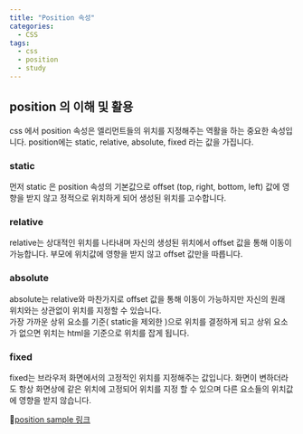 ```yaml
---
title: "Position 속성"
categories:
  - CSS
tags:
  - css
  - position
  - study
---
```


## position 의 이해 및 활용
css 에서 position 속성은 엘리먼트들의 위치를 지정해주는 역활을 하는 중요한 속성입니다. position에는 static, relative, absolute, fixed  라는 값을 가집니다. 

### static
먼저 static 은 position 속성의 기본값으로 offset (top, right, bottom, left) 값에 영향을 받지 않고 정적으로 위치하게 되어 생성된 위치를 고수합니다.

### relative
relative는 상대적인 위치를 나타내며 자신의 생성된 위치에서 offset 값을 통해 이동이 가능합니다. 부모에 위치값에 영향을 받지 않고 offset 값만을 따릅니다. 

### absolute
absolute는 relative와 마찬가지로 offset 값을 통해 이동이 가능하지만 자신의 원래 위치와는 상관없이 위치를 지정할 수 있습니다.   
가장 가까운 상위 요소를 기준( static을 제외한 )으로 위치를 결정하게 되고 상위 요소가 없으면 위치는 html을 기준으로 위치를 잡게 됩니다.

### fixed
fixed는 브라우저 화면에서의 고정적인 위치를 지정해주는 값입니다. 화면이 변하더라도 항상 화면상에 같은 위치에 고정되어 위치를 지정 할 수 있으며 다른 요소들의 위치값에 영향을 받지 않습니다.

🔗[position sample 링크](https://jsfiddle.net/a2L2cmhp/)